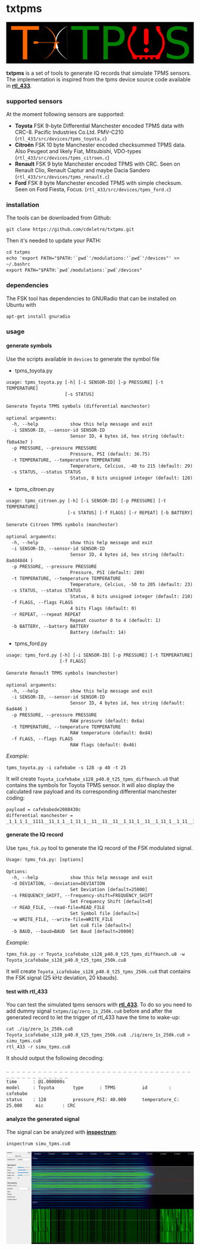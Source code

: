 # txtpms

![txtpms_logo](https://raw.githubusercontent.com/cdeletre/txtpms/master/pics/txtpms_logo.png)

**txtpms** is a set of tools to generate IQ records that simulate TPMS sensors. The implementation is inspired from the tpms device source code available in [**rtl_433**](https://github.com/merbanan/rtl_433).

### supported sensors

At the moment following sensors are supported:

 - **Toyota** FSK 9-byte Differential Manchester encoded TPMS data with CRC-8. Pacific Industries Co.Ltd. PMV-C210 (`rtl_433/src/devices/tpms_toyota.c`)
 - **Citroën** FSK 10 byte Manchester encoded checksummed TPMS data. Also Peugeot and likely Fiat, Mitsubishi, VDO-types (`rtl_433/src/devices/tpms_citroen.c`)
 - **Renault** FSK 9 byte Manchester encoded TPMS with CRC. Seen on Renault Clio, Renault Captur and maybe Dacia Sandero (`rtl_433/src/devices/tpms_renault.c`)
 - **Ford** FSK 8 byte Manchester encoded TPMS with simple checksum. Seen on Ford Fiesta, Focus. (`rtl_433/src/devices/tpms_ford.c`)

### installation

The tools can be downloaded from Github:

	git clone https://github.com/cdeletre/txtpms.git

Then it's needed to update your PATH:

	cd txtpms
	echo 'export PATH="$PATH:'`pwd`'/modulations:'`pwd`'/devices"' >> ~/.bashrc
	export PATH="$PATH:`pwd`/modulations:`pwd`/devices"

### dependencies

The FSK tool has dependencies to GNURadio that can be installed on Ubuntu with

	apt-get install gnuradio

### usage

#### generate symbols

Use the scripts available in `devices` to generate the symbol file

 - tpms_toyota.py

```
usage: tpms_toyota.py [-h] [-i SENSOR-ID] [-p PRESSURE] [-t TEMPERATURE]
                      [-s STATUS]

Generate Toyota TPMS symbols (differential manchester)

optional arguments:
  -h, --help            show this help message and exit
  -i SENSOR-ID, --sensor-id SENSOR-ID
                        Sensor ID, 4 bytes id, hex string (default: fb0a43e7 )
  -p PRESSURE, --pressure PRESSURE
                        Pressure, PSI (default: 36.75)
  -t TEMPERATURE, --temperature TEMPERATURE
                        Temperature, Celcius, -40 to 215 (default: 29)
  -s STATUS, --status STATUS
                        Status, 8 bits unsigned integer (default: 128)
```

 - tpms_citroen.py

```
usage: tpms_citroen.py [-h] [-i SENSOR-ID] [-p PRESSURE] [-t TEMPERATURE]
                       [-s STATUS] [-f FLAGS] [-r REPEAT] [-b BATTERY]

Generate Citroen TPMS symbols (manchester)

optional arguments:
  -h, --help            show this help message and exit
  -i SENSOR-ID, --sensor-id SENSOR-ID
                        Sensor ID, 4 bytes id, hex string (default: 8add48d4 )
  -p PRESSURE, --pressure PRESSURE
                        Pressure, PSI (default: 289)
  -t TEMPERATURE, --temperature TEMPERATURE
                        Temperature, Celcius, -50 to 205 (default: 23)
  -s STATUS, --status STATUS
                        Status, 8 bits unsigned integer (default: 210)
  -f FLAGS, --flags FLAGS
                        4 bits Flags (default: 0)
  -r REPEAT, --repeat REPEAT
                        Repeat counter 0 to 4 (default: 1)
  -b BATTERY, --battery BATTERY
                        Battery (default: 14)
```

 - tpms_ford.py

```
usage: tpms_ford.py [-h] [-i SENSOR-ID] [-p PRESSURE] [-t TEMPERATURE]
                    [-f FLAGS]

Generate Renault TPMS symbols (manchester)

optional arguments:
  -h, --help            show this help message and exit
  -i SENSOR-ID, --sensor-id SENSOR-ID
                        Sensor ID, 4 bytes id, hex string (default: 6ad446 )
  -p PRESSURE, --pressure PRESSURE
                        RAW pressure (default: 0x6a)
  -t TEMPERATURE, --temperature TEMPERATURE
                        RAW temperature (default: 0xd4)
  -f FLAGS, --flags FLAGS
                        RAW flags (default: 0x46)
```

_Example:_

	tpms_toyota.py -i cafebabe -s 128 -p 40 -t 25

It will create `Toyota_icafebabe_s128_p40.0_t25_tpms_diffmanch.u8` that contains the symbols for Toyota TPMS sensor.  It will also display the calculated raw payload and its corresponding differential manchester coding:


	payload = cafebabede2080430c
	differential manchester = _1_1_1_1__1111__11_1_1__1_11_1__11__11__11__1_11_1__11__1_11_1__1_11__11__11_1__11_1__11__11_1_1_1__1_1_1_1_1_11_1_1_1_1_1_1_1_1__1_1_1_1_11__1_1_1_1_11__1_1_111

#### generate the IQ record

Use `tpms_fsk.py` tool to generate the IQ record of the FSK modulated signal.

```
Usage: tpms_fsk.py: [options]

Options:
  -h, --help            show this help message and exit
  -d DEVIATION, --deviation=DEVIATION
                        Set Deviation [default=25000]
  -s FREQUENCY_SHIFT, --frequency-shift=FREQUENCY_SHIFT
                        Set Frequency Shift [default=0]
  -r READ_FILE, --read-file=READ_FILE
                        Set Symbol file [default=]
  -w WRITE_FILE, --write-file=WRITE_FILE
                        Set cu8 file [default=]
  -b BAUD, --baud=BAUD  Set Baud [default=20000]

```

_Example:_

	tpms_fsk.py -r Toyota_icafebabe_s128_p40.0_t25_tpms_diffmanch.u8 -w Toyota_icafebabe_s128_p40.0_t25_tpms_250k.cu8

It will create `Toyota_icafebabe_s128_p40.0_t25_tpms_250k.cu8` that contains the FSK signal (25 kHz deviation, 20 kbauds).

#### test with rtl\_433

You can test the simulated tpms sensors with [**rtl_433**](https://github.com/merbanan/rtl_433). To do so you need to add dummy signal `txtpms/iq/zero_1s_250k.cu8` before and after the generated record to let the trigger of rtl\_433 have the time to wake-up:

	cat ./iq/zero_1s_250k.cu8 Toyota_icafebabe_s128_p40.0_t25_tpms_250k.cu8 ./iq/zero_1s_250k.cu8 > simu_tpms.cu8
	rtl_433 -r simu_tpms.cu8

It should output the following decoding:

	_ _ _ _ _ _ _ _ _ _ _ _ _ _ _ _ _ _ _ _ _ _ _ _ _ _ _ _ _ _ _ _ _ _ _ _ _ _ _ _ _ _ _ _ _ _ _
	time      : @1.000000s
	model     : Toyota       type      : TPMS          id        : cafebabe
	status    : 128          pressure_PSI: 40.000      temperature_C: 25.000     mic       : CRC

#### analyze the generated signal

The signal can be analyzed with [**inspectrum**](https://github.com/miek/inspectrum):

	inspectrum simu_tpms.cu8

![inspectrum](https://raw.githubusercontent.com/cdeletre/txtpms/master/pics/inspectrum.png)
